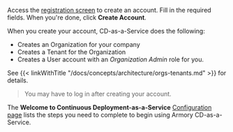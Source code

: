 Access the [registration screen](https://go.armory.io/signup/) to create an account. Fill in the required fields. When you're done, click **Create Account**.  

When you create your account, CD-as-a-Service does the following:

* Creates an Organization for your company
* Creates a Tenant for the Organization
* Creates a User account with an _Organization Admin_ role for you.

See {{< linkWithTitle "/docs/concepts/architecture/orgs-tenants.md" >}} for details.

> You may have to log in after creating your account.

The **Welcome to Continuous Deployment-as-a-Service** [Configuration page](https://console.cloud.armory.io/configuration) lists the steps you need to complete to begin using Armory CD-as-a-Service.
